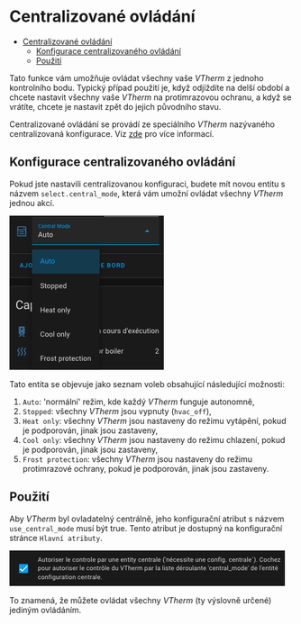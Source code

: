 # Centralizované ovládání

- [Centralizované ovládání](#centralizované-ovládání)
  - [Konfigurace centralizovaného ovládání](#konfigurace-centralizovaného-ovládání)
  - [Použití](#použití)

Tato funkce vám umožňuje ovládat všechny vaše _VTherm_ z jednoho kontrolního bodu.
Typický případ použití je, když odjíždíte na delší období a chcete nastavit všechny vaše _VTherm_ na protimrazovou ochranu, a když se vrátíte, chcete je nastavit zpět do jejich původního stavu.

Centralizované ovládání se provádí ze speciálního _VTherm_ nazývaného centralizovaná konfigurace. Viz [zde](creation.md#centralized-configuration) pro více informací.

## Konfigurace centralizovaného ovládání

Pokud jste nastavili centralizovanou konfiguraci, budete mít novou entitu s názvem `select.central_mode`, která vám umožní ovládat všechny _VTherm_ jednou akcí.

![central_mode](images/central-mode.png)

Tato entita se objevuje jako seznam voleb obsahující následující možnosti:
1. `Auto`: 'normální' režim, kde každý _VTherm_ funguje autonomně,
2. `Stopped`: všechny _VTherm_ jsou vypnuty (`hvac_off`),
3. `Heat only`: všechny _VTherm_ jsou nastaveny do režimu vytápění, pokud je podporován, jinak jsou zastaveny,
4. `Cool only`: všechny _VTherm_ jsou nastaveny do režimu chlazení, pokud je podporován, jinak jsou zastaveny,
5. `Frost protection`: všechny _VTherm_ jsou nastaveny do režimu protimrazové ochrany, pokud je podporován, jinak jsou zastaveny.

## Použití

Aby _VTherm_ byl ovladatelný centrálně, jeho konfigurační atribut s názvem `use_central_mode` musí být true. Tento atribut je dostupný na konfigurační stránce `Hlavní atributy`.

![central_mode](images/use-central-mode.png)

To znamená, že můžete ovládat všechny _VTherm_ (ty výslovně určené) jediným ovládáním.
